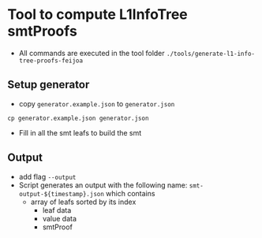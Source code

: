 # Tool to compute L1InfoTree smtProofs
- All commands are executed in the tool folder `./tools/generate-l1-info-tree-proofs-feijoa`

## Setup generator
- copy `generator.example.json` to `generator.json`
```
cp generator.example.json generator.json
```
- Fill in all the smt leafs to build the smt

## Output
- add flag `--output`
- Script generates an output with the following name: `smt-output-${timestamp}.json` which contains
  - array of leafs sorted by its index
    - leaf data
    - value data
    - smtProof